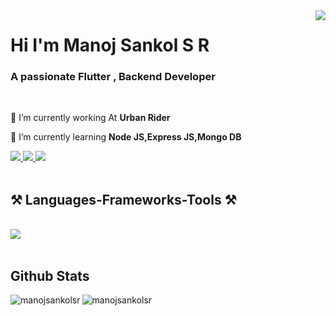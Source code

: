 <img align="right" src="https://visitor-badge.laobi.icu/badge?page_id=salesp07.salesp07" />

<h1 align="left" font-family: 'Montserrat'>Hi I'm Manoj Sankol S R</h1>

<h3 align="left">A passionate Flutter , Backend Developer</h3>

<br/>

<div align="left">
 
 🔭 I’m currently working At **Urban Rider**
 
 🌱 I’m currently learning **Node JS,Express JS,Mongo DB**

 </div>
 
<div align="left"> 
  <a href="mailto:pedro.sales.muniz@gmail.com">
    <img src="https://img.shields.io/badge/Gmail-333333?style=for-the-badge&logo=gmail&logoColor=red" />
  </a>
  <a href="https://linkedin.com/in/pedro-sales-muniz" target="_blank">
    <img src="https://img.shields.io/badge/LinkedIn-0077B5?style=for-the-badge&logo=linkedin&logoColor=white" target="_blank" />
  </a>
  <a href="https://portfolio-3cca5.web.app/" target="_blank">
     <img src="https://img.shields.io/badge/Portfolio-FF5722?style=for-the-badge&logo=todoist&logoColor=white" target="_blank" /> <!-- sqlite, safari, google-chrome are other good icon options -->
  </a>
</div>

<br/>

 
<h2 align="left">⚒️ Languages-Frameworks-Tools ⚒️</h2>
<br/>
<div align="left">
     <img src="https://skillicons.dev/icons?i=flutter,dart,nodejs,express,javascript,firebase,mongodb,c,cpp,java" />
   
</div>

<br/>

<h2 align="left">Github Stats</h2>

<p><img align="left" src="https://github-readme-stats.vercel.app/api/top-langs?username=manojsankolsr&show_icons=true&locale=en&layout=compact" alt="manojsankolsr" /></p>

<p>&nbsp;<img align="left" src="https://github-readme-stats.vercel.app/api?username=manojsankolsr&show_icons=true&locale=en" alt="manojsankolsr" /></p>





<br/>





<!-- 
<h1 align="left">Hi I'm Manoj Sankol S R</h1>
<h3 align="left">Flutter Developer</h3>

<p align="left"> <img src="https://komarev.com/ghpvc/?username=manojsankolsr&label=Profile%20views&color=0e75b6&style=flat" alt="manojsankolsr" /> </p>

- 👨‍💻 [https://portfolio-3cca5.web.app/](https://portfolio-3cca5.web.app/)

- 📫 **manojsankol6361@gmail.com**

<h3 align="left">Connect with me:</h3>
<p align="left">
<a href="https://linkedin.com/in/manoj sankol s r" target="blank"><img align="left" src="https://raw.githubusercontent.com/rahuldkjain/github-profile-readme-generator/master/src/images/icons/Social/linked-in-alt.svg" alt="manoj sankol s r" height="30" width="40" /></a>
</p>

<h3 align="left">Languages and Tools:</h3>
<p align="left"> <a href="https://dart.dev" target="_blank" rel="noreferrer"> <img src="https://www.vectorlogo.zone/logos/dartlang/dartlang-icon.svg" alt="dart" width="40" height="40"/> </a> <a href="https://expressjs.com" target="_blank" rel="noreferrer"> <img src="https://raw.githubusercontent.com/devicons/devicon/master/icons/express/express-original-wordmark.svg" alt="express" width="40" height="40"/> </a> <a href="https://firebase.google.com/" target="_blank" rel="noreferrer"> <img src="https://www.vectorlogo.zone/logos/firebase/firebase-icon.svg" alt="firebase" width="40" height="40"/> </a> <a href="https://flutter.dev" target="_blank" rel="noreferrer"> <img src="https://www.vectorlogo.zone/logos/flutterio/flutterio-icon.svg" alt="flutter" width="40" height="40"/> </a> <a href="https://developer.mozilla.org/en-US/docs/Web/JavaScript" target="_blank" rel="noreferrer"> <img src="https://raw.githubusercontent.com/devicons/devicon/master/icons/javascript/javascript-original.svg" alt="javascript" width="40" height="40"/> </a> <a href="https://www.mongodb.com/" target="_blank" rel="noreferrer"> <img src="https://raw.githubusercontent.com/devicons/devicon/master/icons/mongodb/mongodb-original-wordmark.svg" alt="mongodb" width="40" height="40"/> </a> <a href="https://nodejs.org" target="_blank" rel="noreferrer"> <img src="https://raw.githubusercontent.com/devicons/devicon/master/icons/nodejs/nodejs-original-wordmark.svg" alt="nodejs" width="40" height="40"/> </a> </p>

<p><img align="left" src="https://github-readme-stats.vercel.app/api/top-langs?username=manojsankolsr&show_icons=true&locale=en&layout=compact" alt="manojsankolsr" /></p>

<p>&nbsp;<img align="left" src="https://github-readme-stats.vercel.app/api?username=manojsankolsr&show_icons=true&locale=en" alt="manojsankolsr" /></p>

-->
<!--
**ManojSankolSR/ManojSankolSR** is a ✨ _special_ ✨ repository because its `README.md` (this file) appears on your GitHub profile.

Here are some ideas to get you started:

- 🔭 I’m currently working on ...
- 🌱 I’m currently learning ...
- 👯 I’m looking to collaborate on ...
- 🤔 I’m looking for help with ...
- 💬 Ask me about ...
- 📫 How to reach me: ...
- 😄 Pronouns: ...
- ⚡ Fun fact: ...
-->
